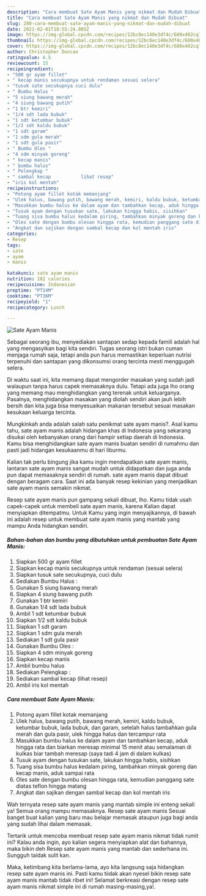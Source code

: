 ```yaml
---
description: "Cara membuat Sate Ayam Manis yang nikmat dan Mudah Dibuat"
title: "Cara membuat Sate Ayam Manis yang nikmat dan Mudah Dibuat"
slug: 280-cara-membuat-sate-ayam-manis-yang-nikmat-dan-mudah-dibuat
date: 2021-02-01T18:55:24.885Z
image: https://img-global.cpcdn.com/recipes/12bc8ec140e3df4c/680x482cq70/sate-ayam-manis-foto-resep-utama.jpg
thumbnail: https://img-global.cpcdn.com/recipes/12bc8ec140e3df4c/680x482cq70/sate-ayam-manis-foto-resep-utama.jpg
cover: https://img-global.cpcdn.com/recipes/12bc8ec140e3df4c/680x482cq70/sate-ayam-manis-foto-resep-utama.jpg
author: Christopher Duncan
ratingvalue: 4.5
reviewcount: 15
recipeingredient:
- "500 gr ayam fillet"
- " kecap manis secukupnya untuk rendaman sesuai selera"
- "tusuk sate secukupnya cuci dulu"
- " Bumbu Halus "
- "5 siung bawang merah"
- "4 siung bawang putih"
- "1 btr kemiri"
- "1/4 sdt lada bubuk"
- "1 sdt ketumbar bubuk"
- "1/2 sdt kaldu bubuk"
- "1 sdt garam"
- "1 sdm gula merah"
- "1 sdt gula pasir"
- " Bumbu Oles "
- "4 sdm minyak goreng"
- " kecap manis"
- " bumbu halus"
- " Pelengkap "
- " sambal kecap           lihat resep"
- "iris kol mentah"
recipeinstructions:
- "Potong ayam fillet kotak memanjang"
- "Ulek halus, bawang putih, bawang merah, kemiri, kaldu bubuk, ketumbar bubuk, lada bubuk, dan garam, setelah halus tambahkan gula merah dan gula pasir, ulek hingga halus dan tercampur rata"
- "Masukkan bumbu halus ke dalam ayam dan tambahkan kecap, aduk hingga rata dan biarkan meresap minimal 15 menit atau semalaman di kulkas biar tambah meresap (saya tadi 4 jam di dalam kulkas)"
- "Tusuk ayam dengan tusukan sate, lakukan hingga habis, sisihkan"
- "Tuang sisa bumbu halus kedalam piring, tambahkan minyak goreng dan kecap manis, aduk sampai rata"
- "Oles sate dengan bumbu olesan hingga rata, kemudian panggang sate diatas teflon hingga matang"
- "Angkat dan sajikan dengan sambal kecap dan kol mentah iris"
categories:
- Resep
tags:
- sate
- ayam
- manis

katakunci: sate ayam manis 
nutrition: 182 calories
recipecuisine: Indonesian
preptime: "PT14M"
cooktime: "PT36M"
recipeyield: "1"
recipecategory: Lunch

---
```



![Sate Ayam Manis](https://img-global.cpcdn.com/recipes/12bc8ec140e3df4c/680x482cq70/sate-ayam-manis-foto-resep-utama.jpg)

Sebagai seorang ibu, menyediakan santapan sedap kepada famili adalah hal yang mengasyikan bagi kita sendiri. Tugas seorang istri bukan cuman menjaga rumah saja, tetapi anda pun harus memastikan keperluan nutrisi terpenuhi dan santapan yang dikonsumsi orang tercinta mesti menggugah selera.

Di waktu  saat ini, kita memang dapat mengorder masakan yang sudah jadi walaupun tanpa harus capek memasaknya dulu. Tetapi ada juga lho orang yang memang mau menghidangkan yang terenak untuk keluarganya. Pasalnya, menghidangkan masakan yang diolah sendiri akan jauh lebih bersih dan kita juga bisa menyesuaikan makanan tersebut sesuai masakan kesukaan keluarga tercinta. 



Mungkinkah anda adalah salah satu penikmat sate ayam manis?. Asal kamu tahu, sate ayam manis adalah hidangan khas di Indonesia yang sekarang disukai oleh kebanyakan orang dari hampir setiap daerah di Indonesia. Kamu bisa menghidangkan sate ayam manis buatan sendiri di rumahmu dan pasti jadi hidangan kesukaanmu di hari liburmu.

Kalian tak perlu bingung jika kamu ingin mendapatkan sate ayam manis, lantaran sate ayam manis sangat mudah untuk didapatkan dan juga anda pun dapat memasaknya sendiri di rumah. sate ayam manis dapat dibuat dengan beragam cara. Saat ini ada banyak resep kekinian yang menjadikan sate ayam manis semakin nikmat.

Resep sate ayam manis pun gampang sekali dibuat, lho. Kamu tidak usah capek-capek untuk membeli sate ayam manis, karena Kalian dapat menyiapkan ditempatmu. Untuk Kamu yang ingin menyajikannya, di bawah ini adalah resep untuk membuat sate ayam manis yang mantab yang mampu Anda hidangkan sendiri.

<!--inarticleads1-->

##### Bahan-bahan dan bumbu yang dibutuhkan untuk pembuatan Sate Ayam Manis:

1. Siapkan 500 gr ayam fillet
1. Siapkan  kecap manis secukupnya untuk rendaman (sesuai selera)
1. Siapkan tusuk sate secukupnya, cuci dulu
1. Sediakan  Bumbu Halus :
1. Gunakan 5 siung bawang merah
1. Siapkan 4 siung bawang putih
1. Gunakan 1 btr kemiri
1. Gunakan 1/4 sdt lada bubuk
1. Ambil 1 sdt ketumbar bubuk
1. Siapkan 1/2 sdt kaldu bubuk
1. Siapkan 1 sdt garam
1. Siapkan 1 sdm gula merah
1. Sediakan 1 sdt gula pasir
1. Gunakan  Bumbu Oles :
1. Siapkan 4 sdm minyak goreng
1. Siapkan  kecap manis
1. Ambil  bumbu halus
1. Sediakan  Pelengkap :
1. Sediakan  sambal kecap           (lihat resep)
1. Ambil iris kol mentah




<!--inarticleads2-->

##### Cara membuat Sate Ayam Manis:

1. Potong ayam fillet kotak memanjang
1. Ulek halus, bawang putih, bawang merah, kemiri, kaldu bubuk, ketumbar bubuk, lada bubuk, dan garam, setelah halus tambahkan gula merah dan gula pasir, ulek hingga halus dan tercampur rata
1. Masukkan bumbu halus ke dalam ayam dan tambahkan kecap, aduk hingga rata dan biarkan meresap minimal 15 menit atau semalaman di kulkas biar tambah meresap (saya tadi 4 jam di dalam kulkas)
1. Tusuk ayam dengan tusukan sate, lakukan hingga habis, sisihkan
1. Tuang sisa bumbu halus kedalam piring, tambahkan minyak goreng dan kecap manis, aduk sampai rata
1. Oles sate dengan bumbu olesan hingga rata, kemudian panggang sate diatas teflon hingga matang
1. Angkat dan sajikan dengan sambal kecap dan kol mentah iris




Wah ternyata resep sate ayam manis yang mantab simple ini enteng sekali ya! Semua orang mampu memasaknya. Resep sate ayam manis Sesuai banget buat kalian yang baru mau belajar memasak ataupun juga bagi anda yang sudah lihai dalam memasak.

Tertarik untuk mencoba membuat resep sate ayam manis nikmat tidak rumit ini? Kalau anda ingin, ayo kalian segera menyiapkan alat dan bahannya, maka bikin deh Resep sate ayam manis yang mantab dan sederhana ini. Sungguh taidak sulit kan. 

Maka, ketimbang kita berlama-lama, ayo kita langsung saja hidangkan resep sate ayam manis ini. Pasti kamu tiidak akan nyesel bikin resep sate ayam manis mantab tidak ribet ini! Selamat berkreasi dengan resep sate ayam manis nikmat simple ini di rumah masing-masing,ya!.

